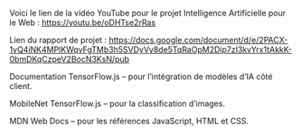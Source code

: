 Voici le lien de la vidéo YouTube pour le projet Intelligence Artificielle pour le Web : https://youtu.be/oDHTse2rRas

Lien du rapport de projet : https://docs.google.com/document/d/e/2PACX-1vQ4iNK4MPlKWqvFgTMb3h5SVDyVy8de5TqRaOpM2Dip7zI3kvYrx1tAkkK-0bmDKqCzpeV2BocN3KsN/pub

Documentation TensorFlow.js
 – pour l’intégration de modèles d’IA côté client.

MobileNet TensorFlow.js
 – pour la classification d’images.

MDN Web Docs
 – pour les références JavaScript, HTML et CSS.
